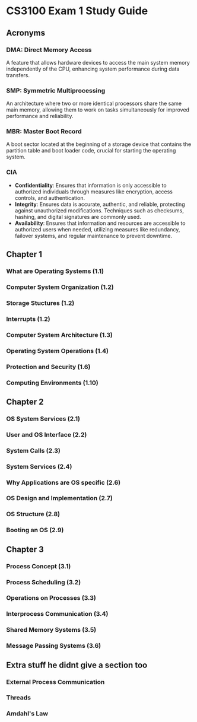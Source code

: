 # CS3100 Exam 1 Study Guide

## Acronyms
### DMA: Direct Memory Access
A feature that allows hardware devices to access the main system memory independently of the CPU, enhancing system performance during data transfers.

### SMP: Symmetric Multiprocessing
An architecture where two or more identical processors share the same main memory, allowing them to work on tasks simultaneously for improved performance and reliability.

### MBR: Master Boot Record
A boot sector located at the beginning of a storage device that contains the partition table and boot loader code, crucial for starting the operating system.

### CIA
- **Confidentiality**: Ensures that information is only accessible to authorized individuals through measures like encryption, access controls, and authentication.
- **Integrity**: Ensures data is accurate, authentic, and reliable, protecting against unauthorized modifications. Techniques such as checksums, hashing, and digital signatures are commonly used.
- **Availability**: Ensures that information and resources are accessible to authorized users when needed, utilizing measures like redundancy, failover systems, and regular maintenance to prevent downtime.

## Chapter 1
### What are Operating Systems (1.1)

### Computer System Organization (1.2)

### Storage Stuctures (1.2)

### Interrupts (1.2)

### Computer System Architecture (1.3)

### Operating System Operations (1.4)

### Protection and Security (1.6)

### Computing Environments (1.10)

## Chapter 2
### OS System Services (2.1)

### User and OS Interface (2.2)

### System Calls  (2.3)

### System Services (2.4)

### Why Applications are OS specific (2.6)

### OS Design and Implementation (2.7)

### OS Structure (2.8)

### Booting an OS (2.9)

## Chapter 3 
### Process Concept (3.1)

### Process Scheduling (3.2)

### Operations on Processes (3.3)

### Interprocess Communication (3.4)

### Shared Memory Systems (3.5)

### Message Passing Systems (3.6)

## Extra stuff he didnt give a section too
### External Process Communication

### Threads

### Amdahl's Law

